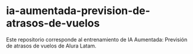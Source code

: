 # ia-aumentada-prevision-de-atrasos-de-vuelos
Este repositorio corresponde al entrenamiento de IA Aumentada: Previsión de atrasos de vuelos de Alura Latam.
